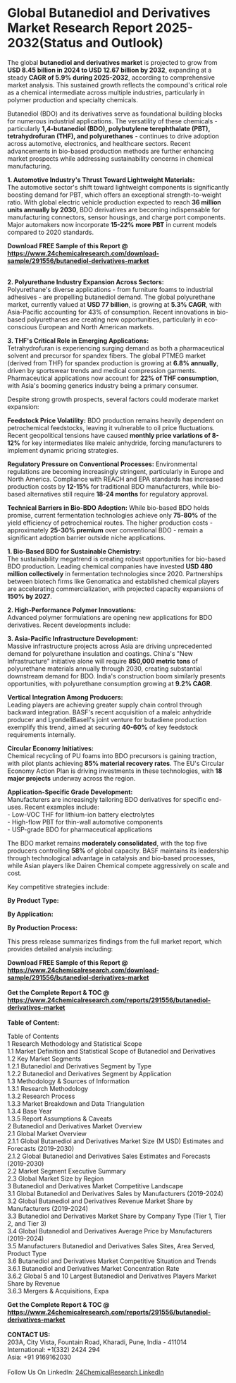 <h1>Global Butanediol and Derivatives Market Research Report 2025-2032(Status and Outlook)</h1><p>The global <strong>butanediol and derivatives market</strong> is projected to grow from <strong>USD 8.45 billion in 2024 to USD 12.67 billion by 2032</strong>, expanding at a steady <strong>CAGR of 5.9% during 2025-2032</strong>, according to comprehensive market analysis. This sustained growth reflects the compound's critical role as a chemical intermediate across multiple industries, particularly in polymer production and specialty chemicals.</p><p>Butanediol (BDO) and its derivatives serve as foundational building blocks for numerous industrial applications. The versatility of these chemicals - particularly <strong>1,4-butanediol (BDO), polybutylene terephthalate (PBT), tetrahydrofuran (THF), and polyurethanes</strong> - continues to drive adoption across automotive, electronics, and healthcare sectors. Recent advancements in bio-based production methods are further enhancing market prospects while addressing sustainability concerns in chemical manufacturing.</p><p><strong>1. Automotive Industry's Thrust Toward Lightweight Materials:</strong><br>
The automotive sector's shift toward lightweight components is significantly boosting demand for PBT, which offers an exceptional strength-to-weight ratio. With global electric vehicle production expected to reach <strong>36 million units annually by 2030</strong>, BDO derivatives are becoming indispensable for manufacturing connectors, sensor housings, and charge port components. Major automakers now incorporate <strong>15-22% more PBT</strong> in current models compared to 2020 standards.</p><div><b>Download FREE Sample of this Report @ 
            <a href="https://www.24chemicalresearch.com/download-sample/291556/butanediol-derivatives-market">
            https://www.24chemicalresearch.com/download-sample/291556/butanediol-derivatives-market</a></b></div><br><p><strong>2. Polyurethane Industry Expansion Across Sectors:</strong><br>
Polyurethane's diverse applications - from furniture foams to industrial adhesives - are propelling butanediol demand. The global polyurethane market, currently valued at <strong>USD 77 billion</strong>, is growing at <strong>5.3% CAGR</strong>, with Asia-Pacific accounting for 43% of consumption. Recent innovations in bio-based polyurethanes are creating new opportunities, particularly in eco-conscious European and North American markets.</p><p><strong>3. THF's Critical Role in Emerging Applications:</strong><br>
Tetrahydrofuran is experiencing surging demand as both a pharmaceutical solvent and precursor for spandex fibers. The global PTMEG market (derived from THF) for spandex production is growing at <strong>6.8% annually</strong>, driven by sportswear trends and medical compression garments. Pharmaceutical applications now account for <strong>22% of THF consumption</strong>, with Asia's booming generics industry being a primary consumer.</p><p>Despite strong growth prospects, several factors could moderate market expansion:</p><p><strong>Feedstock Price Volatility:</strong> BDO production remains heavily dependent on petrochemical feedstocks, leaving it vulnerable to oil price fluctuations. Recent geopolitical tensions have caused <strong>monthly price variations of 8-12%</strong> for key intermediates like maleic anhydride, forcing manufacturers to implement dynamic pricing strategies.</p><p><strong>Regulatory Pressure on Conventional Processes:</strong> Environmental regulations are becoming increasingly stringent, particularly in Europe and North America. Compliance with REACH and EPA standards has increased production costs by <strong>12-15%</strong> for traditional BDO manufacturers, while bio-based alternatives still require <strong>18-24 months</strong> for regulatory approval.</p><p><strong>Technical Barriers in Bio-BDO Adoption:</strong> While bio-based BDO holds promise, current fermentation technologies achieve only <strong>75-80%</strong> of the yield efficiency of petrochemical routes. The higher production costs - approximately <strong>25-30% premium</strong> over conventional BDO - remain a significant adoption barrier outside niche applications.</p><p><strong>1. Bio-Based BDO for Sustainable Chemistry:</strong><br>
The sustainability megatrend is creating robust opportunities for bio-based BDO production. Leading chemical companies have invested <strong>USD 480 million collectively</strong> in fermentation technologies since 2020. Partnerships between biotech firms like Genomatica and established chemical players are accelerating commercialization, with projected capacity expansions of <strong>150% by 2027</strong>.</p><p><strong>2. High-Performance Polymer Innovations:</strong><br>
Advanced polymer formulations are opening new applications for BDO derivatives. Recent developments include:
</p><p><strong>3. Asia-Pacific Infrastructure Development:</strong><br>
Massive infrastructure projects across Asia are driving unprecedented demand for polyurethane insulation and coatings. China's "New Infrastructure" initiative alone will require <strong>850,000 metric tons</strong> of polyurethane materials annually through 2030, creating substantial downstream demand for BDO. India's construction boom similarly presents opportunities, with polyurethane consumption growing at <strong>9.2% CAGR</strong>.</p><p><strong>Vertical Integration Among Producers:</strong><br>
    Leading players are achieving greater supply chain control through backward integration. BASF's recent acquisition of a maleic anhydride producer and LyondellBasell's joint venture for butadiene production exemplify this trend, aimed at securing <strong>40-60%</strong> of key feedstock requirements internally.</p><p><strong>Circular Economy Initiatives:</strong><br>
    Chemical recycling of PU foams into BDO precursors is gaining traction, with pilot plants achieving <strong>85% material recovery rates</strong>. The EU's Circular Economy Action Plan is driving investments in these technologies, with <strong>18 major projects</strong> underway across the region.</p><p><strong>Application-Specific Grade Development:</strong><br>
    Manufacturers are increasingly tailoring BDO derivatives for specific end-uses. Recent examples include:<br>
    - Low-VOC THF for lithium-ion battery electrolytes<br>
    - High-flow PBT for thin-wall automotive components<br>
    - USP-grade BDO for pharmaceutical applications</p><p>The BDO market remains <strong>moderately consolidated</strong>, with the top five producers controlling <strong>58%</strong> of global capacity. BASF maintains its leadership through technological advantage in catalysis and bio-based processes, while Asian players like Dairen Chemical compete aggressively on scale and cost.</p><p>Key competitive strategies include:</p><p><strong>By Product Type:</strong></p><p><strong>By Application:</strong></p><p><strong>By Production Process:</strong></p><p>This press release summarizes findings from the full market report, which provides detailed analysis including:
</p><div><b>Download FREE Sample of this Report @ 
            <a href="https://www.24chemicalresearch.com/download-sample/291556/butanediol-derivatives-market">
            https://www.24chemicalresearch.com/download-sample/291556/butanediol-derivatives-market</a></b></div><br><div><b>Get the Complete Report & TOC @ 
            <a href="https://www.24chemicalresearch.com/reports/291556/butanediol-derivatives-market">
            https://www.24chemicalresearch.com/reports/291556/butanediol-derivatives-market</a></b></div><br>
            <b>Table of Content:</b><p>Table of Contents<br />
1 Research Methodology and Statistical Scope<br />
1.1 Market Definition and Statistical Scope of Butanediol and Derivatives<br />
1.2 Key Market Segments<br />
1.2.1 Butanediol and Derivatives Segment by Type<br />
1.2.2 Butanediol and Derivatives Segment by Application<br />
1.3 Methodology & Sources of Information<br />
1.3.1 Research Methodology<br />
1.3.2 Research Process<br />
1.3.3 Market Breakdown and Data Triangulation<br />
1.3.4 Base Year<br />
1.3.5 Report Assumptions & Caveats<br />
2 Butanediol and Derivatives Market Overview<br />
2.1 Global Market Overview<br />
2.1.1 Global Butanediol and Derivatives Market Size (M USD) Estimates and Forecasts (2019-2030)<br />
2.1.2 Global Butanediol and Derivatives Sales Estimates and Forecasts (2019-2030)<br />
2.2 Market Segment Executive Summary<br />
2.3 Global Market Size by Region<br />
3 Butanediol and Derivatives Market Competitive Landscape<br />
3.1 Global Butanediol and Derivatives Sales by Manufacturers (2019-2024)<br />
3.2 Global Butanediol and Derivatives Revenue Market Share by Manufacturers (2019-2024)<br />
3.3 Butanediol and Derivatives Market Share by Company Type (Tier 1, Tier 2, and Tier 3)<br />
3.4 Global Butanediol and Derivatives Average Price by Manufacturers (2019-2024)<br />
3.5 Manufacturers Butanediol and Derivatives Sales Sites, Area Served, Product Type<br />
3.6 Butanediol and Derivatives Market Competitive Situation and Trends<br />
3.6.1 Butanediol and Derivatives Market Concentration Rate<br />
3.6.2 Global 5 and 10 Largest Butanediol and Derivatives Players Market Share by Revenue<br />
3.6.3 Mergers & Acquisitions, Expa</p><div><b>Get the Complete Report & TOC @ 
            <a href="https://www.24chemicalresearch.com/reports/291556/butanediol-derivatives-market">
            https://www.24chemicalresearch.com/reports/291556/butanediol-derivatives-market</a></b></div><br><b>CONTACT US:</b><br>
            203A, City Vista, Fountain Road, Kharadi, Pune, India - 411014<br>
            International: +1(332) 2424 294<br>
            Asia: +91 9169162030 <br><br>
            Follow Us On LinkedIn: <a href="https://www.linkedin.com/company/24chemicalresearch/">24ChemicalResearch LinkedIn</a>